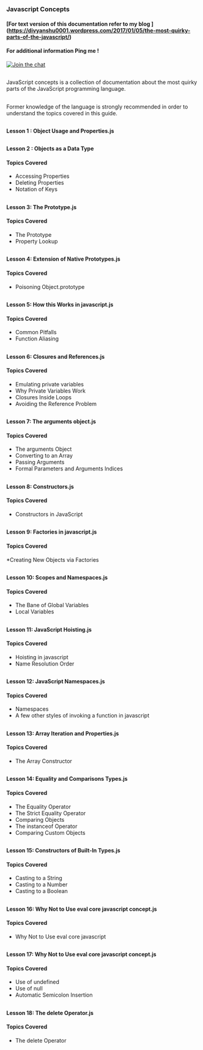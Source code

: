 ###  Javascript Concepts

#### [For text version of this documentation refer to my blog ] (https://divyanshu0001.wordpress.com/2017/01/05/the-most-quirky-parts-of-the-javascript/)

#### For additional information Ping me !

[![Join the chat](https://img.shields.io/badge/gitter-join%20chat%20%E2%86%92-brightgreen.svg)](https://gitter.im/divyanshu001)
 
##
JavaScript concepts is a  collection of documentation about the most quirky parts of the JavaScript programming language.

##

Former knowledge of the language is strongly recommended in order to understand the topics covered in this guide. 

##

#### Lesson 1 : Object Usage and Properties.js

##

#### Lesson 2 : Objects as a Data Type

#### Topics Covered

* Accessing Properties
* Deleting Properties
* Notation of Keys

##

#### Lesson 3: The Prototype.js

#### Topics Covered

* The Prototype
* Property Lookup

##

#### Lesson 4: Extension of Native Prototypes.js

#### Topics Covered

* Poisoning Object.prototype

##

#### Lesson 5: How this Works in javascript.js

#### Topics Covered

* Common Pitfalls
* Function Aliasing

##

#### Lesson 6: Closures and References.js

#### Topics Covered

* Emulating private variables
* Why Private Variables Work
* Closures Inside Loops
* Avoiding the Reference Problem

##

#### Lesson 7: The arguments object.js

#### Topics Covered

* The arguments Object
* Converting to an Array
* Passing Arguments
* Formal Parameters and Arguments Indices

##

#### Lesson 8: Constructors.js

#### Topics Covered 

* Constructors in JavaScript

##

#### Lesson 9: Factories in javascript.js

#### Topics Covered

*Creating New Objects via Factories 

##

#### Lesson 10: Scopes and Namespaces.js

#### Topics Covered

* The Bane of Global Variables
* Local Variables

##

#### Lesson 11: JavaScript Hoisting.js

#### Topics Covered

* Hoisting in javascript
* Name Resolution Order

##

#### Lesson 12: JavaScript Namespaces.js

#### Topics Covered

* Namespaces
* A few other styles of invoking a function in javascript

##

#### Lesson 13: Array Iteration and Properties.js

#### Topics Covered

* The Array Constructor

##

#### Lesson 14: Equality and Comparisons Types.js

#### Topics Covered

* The Equality Operator
* The Strict Equality Operator
* Comparing Objects
* The instanceof Operator
* Comparing Custom Objects

##

#### Lesson 15: Constructors of Built-In Types.js

#### Topics Covered

* Casting to a String
* Casting to a Number
* Casting to a Boolean

##

#### Lesson 16: Why Not to Use eval core javascript concept.js

#### Topics Covered

* Why Not to Use eval core javascript

##


#### Lesson 17: Why Not to Use eval core javascript concept.js

#### Topics Covered

* Use of undefined
* Use of null
* Automatic Semicolon Insertion

##

#### Lesson 18: The delete Operator.js

#### Topics Covered

* The delete Operator

























